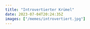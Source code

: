```yaml
---
title: "Introvertierter Krümel"
date: 2023-07-04T20:24:35Z
images: ["/memes/introvertiert.jpg"]
---
```

